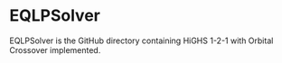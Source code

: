 # EQLPSolver
EQLPSolver is the GitHub directory containing HiGHS 1-2-1 with Orbital Crossover implemented.
